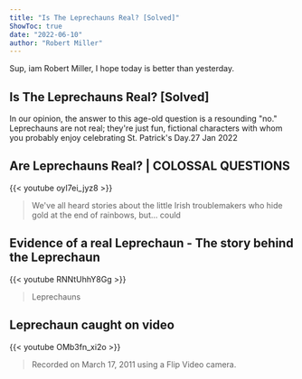 ```yaml
---
title: "Is The Leprechauns Real? [Solved]"
ShowToc: true 
date: "2022-06-10"
author: "Robert Miller" 
---
```


Sup, iam Robert Miller, I hope today is better than yesterday.
## Is The Leprechauns Real? [Solved]
 In our opinion, the answer to this age-old question is a resounding "no." Leprechauns are not real; they're just fun, fictional characters with whom you probably enjoy celebrating St. Patrick's Day.27 Jan 2022

## Are Leprechauns Real? | COLOSSAL QUESTIONS
{{< youtube oyI7ei_jyz8 >}}
>We've all heard stories about the little Irish troublemakers who hide gold at the end of rainbows, but... could 

## Evidence of a real Leprechaun - The story behind the Leprechaun
{{< youtube RNNtUhhY8Gg >}}
>Leprechauns

## Leprechaun caught on video
{{< youtube OMb3fn_xi2o >}}
>Recorded on March 17, 2011 using a Flip Video camera.

